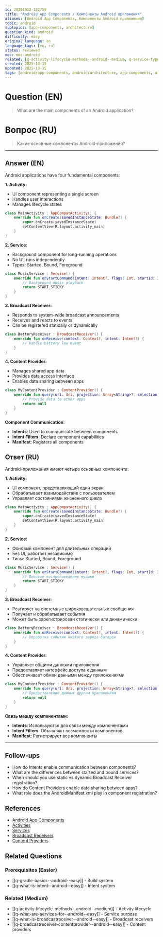 ```yaml
---
id: 20251012-122759
title: "Android App Components / Компоненты Android приложения"
aliases: [Android App Components, Компоненты Android приложения]
topic: android
subtopics: [app-components, architecture]
question_kind: android
difficulty: easy
original_language: en
language_tags: [en, ru]
status: reviewed
moc: moc-android
related: [q-activity-lifecycle-methods--android--medium, q-service-types--android--medium, q-broadcast-receivers--android--medium]
created: 2025-10-15
updated: 2025-10-15
tags: [android/app-components, android/architecture, app-components, architecture, difficulty/easy]
---
```

# Question (EN)
> What are the main components of an Android application?

# Вопрос (RU)
> Какие основные компоненты Android-приложения?

---

## Answer (EN)

Android applications have four fundamental components:

**1. Activity:**
- UI component representing a single screen
- Handles user interactions
- Manages lifecycle states

```kotlin
class MainActivity : AppCompatActivity() {
    override fun onCreate(savedInstanceState: Bundle?) {
        super.onCreate(savedInstanceState)
        setContentView(R.layout.activity_main)
    }
}
```

**2. Service:**
- Background component for long-running operations
- No UI, runs independently
- Types: Started, Bound, Foreground

```kotlin
class MusicService : Service() {
    override fun onStartCommand(intent: Intent?, flags: Int, startId: Int): Int {
        // Background music playback
        return START_STICKY
    }
}
```

**3. Broadcast Receiver:**
- Responds to system-wide broadcast announcements
- Receives and reacts to events
- Can be registered statically or dynamically

```kotlin
class BatteryReceiver : BroadcastReceiver() {
    override fun onReceive(context: Context?, intent: Intent?) {
        // Handle battery low event
    }
}
```

**4. Content Provider:**
- Manages shared app data
- Provides data access interface
- Enables data sharing between apps

```kotlin
class MyContentProvider : ContentProvider() {
    override fun query(uri: Uri, projection: Array<String>?, selection: String?, selectionArgs: Array<String>?, sortOrder: String?): Cursor? {
        // Provide data to other apps
        return null
    }
}
```

**Component Communication:**
- **Intents**: Used to communicate between components
- **Intent Filters**: Declare component capabilities
- **Manifest**: Registers all components

## Ответ (RU)

Android-приложения имеют четыре основных компонента:

**1. Activity:**
- UI компонент, представляющий один экран
- Обрабатывает взаимодействие с пользователем
- Управляет состояниями жизненного цикла

```kotlin
class MainActivity : AppCompatActivity() {
    override fun onCreate(savedInstanceState: Bundle?) {
        super.onCreate(savedInstanceState)
        setContentView(R.layout.activity_main)
    }
}
```

**2. Service:**
- Фоновый компонент для длительных операций
- Без UI, работает независимо
- Типы: Started, Bound, Foreground

```kotlin
class MusicService : Service() {
    override fun onStartCommand(intent: Intent?, flags: Int, startId: Int): Int {
        // Фоновое воспроизведение музыки
        return START_STICKY
    }
}
```

**3. Broadcast Receiver:**
- Реагирует на системные широковещательные сообщения
- Получает и обрабатывает события
- Может быть зарегистрирован статически или динамически

```kotlin
class BatteryReceiver : BroadcastReceiver() {
    override fun onReceive(context: Context?, intent: Intent?) {
        // Обработка события низкого заряда батареи
    }
}
```

**4. Content Provider:**
- Управляет общими данными приложения
- Предоставляет интерфейс доступа к данным
- Обеспечивает обмен данными между приложениями

```kotlin
class MyContentProvider : ContentProvider() {
    override fun query(uri: Uri, projection: Array<String>?, selection: String?, selectionArgs: Array<String>?, sortOrder: String?): Cursor? {
        // Предоставление данных другим приложениям
        return null
    }
}
```

**Связь между компонентами:**
- **Intents**: Используются для связи между компонентами
- **Intent Filters**: Объявляют возможности компонентов
- **Manifest**: Регистрирует все компоненты

---

## Follow-ups

- How do Intents enable communication between components?
- What are the differences between started and bound services?
- When should you use static vs dynamic Broadcast Receiver registration?
- How do Content Providers enable data sharing between apps?
- What role does the AndroidManifest.xml play in component registration?

## References

- [Android App Components](https://developer.android.com/guide/components/fundamentals)
- [Activities](https://developer.android.com/guide/components/activities/intro-activities)
- [Services](https://developer.android.com/guide/components/services)
- [Broadcast Receivers](https://developer.android.com/guide/components/broadcasts)
- [Content Providers](https://developer.android.com/guide/topics/providers/content-providers)

## Related Questions

### Prerequisites (Easier)
- [[q-gradle-basics--android--easy]] - Build system
- [[q-what-is-intent--android--easy]] - Intent system

### Related (Medium)
- [[q-activity-lifecycle-methods--android--medium]] - Activity lifecycle
- [[q-what-are-services-for--android--easy]] - Service purpose
- [[q-what-is-broadcastreceiver--android--easy]] - Broadcast receivers
- [[q-broadcastreceiver-contentprovider--android--easy]] - Content providers
